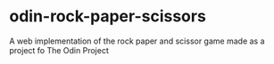 # odin-rock-paper-scissors
A web implementation of the rock paper and scissor game made as a project fo The Odin Project
